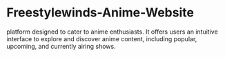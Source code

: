 # Freestylewinds-Anime-Website
 platform designed to cater to anime enthusiasts. It offers users an intuitive interface to explore and discover anime content, including popular, upcoming, and currently airing shows.
